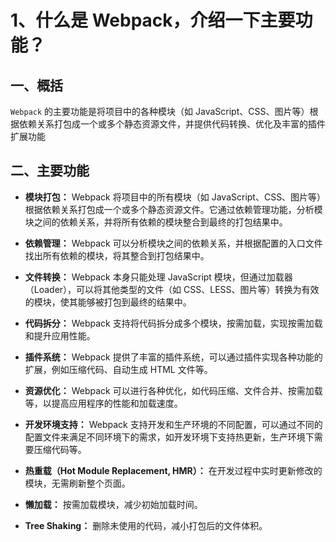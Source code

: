 # 1、什么是 Webpack，介绍一下主要功能？

## 一、概括

`Webpack` 的主要功能是将项目中的各种模块（如 JavaScript、CSS、图片等）根据依赖关系打包成一个或多个静态资源文件，并提供代码转换、优化及丰富的插件扩展功能 ‌‌

## 二、主要功能

- ‌**模块打包：** Webpack 将项目中的所有模块（如 JavaScript、CSS、图片等）根据依赖关系打包成一个或多个静态资源文件。它通过依赖管理功能，分析模块之间的依赖关系，并将所有依赖的模块整合到最终的打包结果中。

- ‌**依赖管理：** Webpack 可以分析模块之间的依赖关系，并根据配置的入口文件找出所有依赖的模块，将其整合到打包结果中。

- ‌**文件转换：** Webpack 本身只能处理 JavaScript 模块，但通过加载器（Loader），可以将其他类型的文件（如 CSS、LESS、图片等）转换为有效的模块，使其能够被打包到最终的结果中。

- ‌**代码拆分：** Webpack 支持将代码拆分成多个模块，按需加载，实现按需加载和提升应用性能。

- ‌**插件系统：** Webpack 提供了丰富的插件系统，可以通过插件实现各种功能的扩展，例如压缩代码、自动生成 HTML 文件等。

- ‌**资源优化：** Webpack 可以进行各种优化，如代码压缩、文件合并、按需加载等，以提高应用程序的性能和加载速度。

- ‌**开发环境支持：** Webpack 支持开发和生产环境的不同配置，可以通过不同的配置文件来满足不同环境下的需求，如开发环境下支持热更新，生产环境下需要压缩代码等。

- ‌**热重载（Hot Module Replacement, HMR）：** 在开发过程中实时更新修改的模块，无需刷新整个页面。

- ‌**懒加载：** 按需加载模块，减少初始加载时间。

- ‌**Tree Shaking：** 删除未使用的代码，减小打包后的文件体积。
